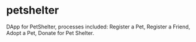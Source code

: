 # petshelter
DApp for PetShelter, processes included: Register a Pet, Register a Friend, Adopt a Pet, Donate for Pet Shelter.
